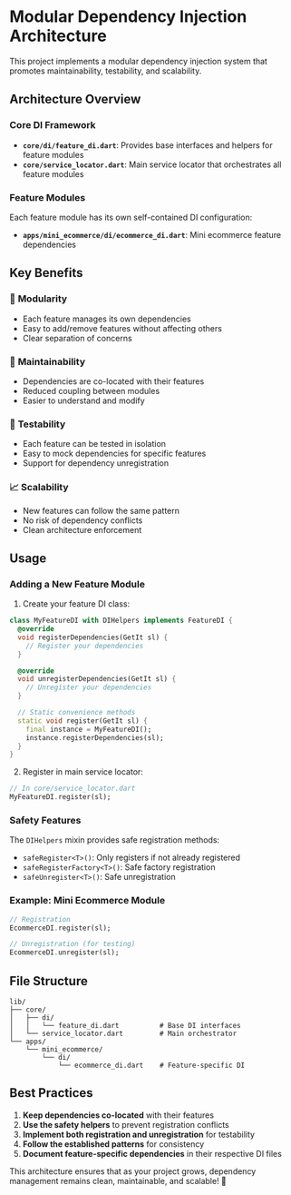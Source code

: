 # Modular Dependency Injection Architecture

This project implements a modular dependency injection system that promotes maintainability, testability, and scalability.

## Architecture Overview

### Core DI Framework
- **`core/di/feature_di.dart`**: Provides base interfaces and helpers for feature modules
- **`core/service_locator.dart`**: Main service locator that orchestrates all feature modules

### Feature Modules
Each feature module has its own self-contained DI configuration:
- **`apps/mini_ecommerce/di/ecommerce_di.dart`**: Mini ecommerce feature dependencies

## Key Benefits

### 🧩 **Modularity**
- Each feature manages its own dependencies
- Easy to add/remove features without affecting others
- Clear separation of concerns

### 🔧 **Maintainability**
- Dependencies are co-located with their features
- Reduced coupling between modules
- Easier to understand and modify

### 🧪 **Testability**
- Each feature can be tested in isolation
- Easy to mock dependencies for specific features
- Support for dependency unregistration

### 📈 **Scalability**
- New features can follow the same pattern
- No risk of dependency conflicts
- Clean architecture enforcement

## Usage

### Adding a New Feature Module

1. Create your feature DI class:
```dart
class MyFeatureDI with DIHelpers implements FeatureDI {
  @override
  void registerDependencies(GetIt sl) {
    // Register your dependencies
  }

  @override
  void unregisterDependencies(GetIt sl) {
    // Unregister your dependencies
  }

  // Static convenience methods
  static void register(GetIt sl) {
    final instance = MyFeatureDI();
    instance.registerDependencies(sl);
  }
}
```

2. Register in main service locator:
```dart
// In core/service_locator.dart
MyFeatureDI.register(sl);
```

### Safety Features

The `DIHelpers` mixin provides safe registration methods:
- `safeRegister<T>()`: Only registers if not already registered
- `safeRegisterFactory<T>()`: Safe factory registration
- `safeUnregister<T>()`: Safe unregistration

### Example: Mini Ecommerce Module

```dart
// Registration
EcommerceDI.register(sl);

// Unregistration (for testing)
EcommerceDI.unregister(sl);
```

## File Structure

```
lib/
├── core/
│   ├── di/
│   │   └── feature_di.dart          # Base DI interfaces
│   └── service_locator.dart         # Main orchestrator
└── apps/
    └── mini_ecommerce/
        └── di/
            └── ecommerce_di.dart    # Feature-specific DI
```

## Best Practices

1. **Keep dependencies co-located** with their features
2. **Use the safety helpers** to prevent registration conflicts
3. **Implement both registration and unregistration** for testability
4. **Follow the established patterns** for consistency
5. **Document feature-specific dependencies** in their respective DI files

This architecture ensures that as your project grows, dependency management remains clean, maintainable, and scalable! 🚀
